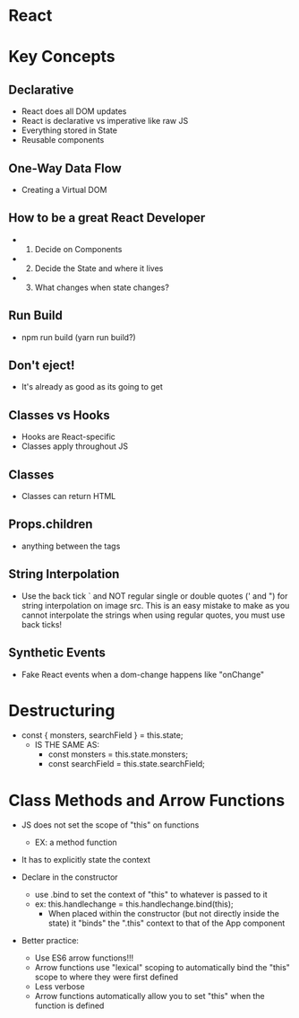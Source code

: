 # React

# Key Concepts

##  Declarative
- React does all DOM updates
- React is declarative vs imperative like raw JS
- Everything stored in State
- Reusable components

## One-Way Data Flow
- Creating a Virtual DOM

## How to be a great React Developer
- 1. Decide on Components
- 2. Decide the State and where it lives
- 3. What changes when state changes?

## Run Build
- npm run build (yarn run build?)

## Don't eject!
- It's already as good as its going to get

## Classes vs Hooks 
- Hooks are React-specific
- Classes apply throughout JS

## Classes
- Classes can return HTML

## Props.children
- anything between the tags

## String Interpolation
- Use the back tick ` and NOT regular single or double quotes (' and ") for string interpolation on image src. This is an easy mistake to make as you cannot interpolate the strings when using regular quotes, you must use back ticks!

## Synthetic Events
- Fake React events when a dom-change happens like "onChange"

# Destructuring
- const { monsters, searchField } = this.state;
  - IS THE SAME AS:
    - const monsters = this.state.monsters;
    - const searchField = this.state.searchField;

# Class Methods and Arrow Functions
- JS does not set the scope of "this" on functions
  - EX: a method function
- It has to explicitly state the context
- Declare in the constructor
  - use .bind to set the context of "this" to whatever is passed to it
  - ex: this.handlechange = this.handlechange.bind(this);
    - When placed within the constructor (but not directly inside the state) it "binds" the ".this" context to that of the App component

- Better practice:
  - Use ES6 arrow functions!!!
  - Arrow functions use "lexical" scoping to automatically bind the "this" scope to where they were first defined
  - Less verbose
  - Arrow functions automatically allow you to set "this" when the function is defined